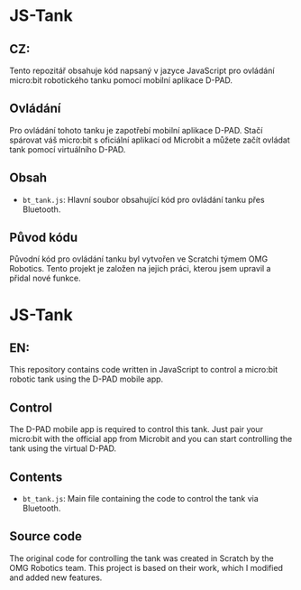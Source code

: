 # JS-Tank
## CZ:

Tento repozitář obsahuje kód napsaný v jazyce JavaScript pro ovládání micro:bit robotického tanku pomocí mobilní aplikace D-PAD.

## Ovládání

Pro ovládání tohoto tanku je zapotřebí mobilní aplikace D-PAD. Stačí spárovat váš micro:bit s oficiální aplikací od Microbit a můžete začít ovládat tank pomocí virtuálního D-PAD.

## Obsah

- `bt_tank.js`: Hlavní soubor obsahující kód pro ovládání tanku přes Bluetooth.

## Původ kódu

Původní kód pro ovládání tanku byl vytvořen ve Scratchi týmem OMG Robotics. Tento projekt je založen na jejich práci, kterou jsem upravil a přidal nové funkce.


# JS-Tank
## EN:

This repository contains code written in JavaScript to control a micro:bit robotic tank using the D-PAD mobile app.

## Control

The D-PAD mobile app is required to control this tank. Just pair your micro:bit with the official app from Microbit and you can start controlling the tank using the virtual D-PAD.

## Contents

- `bt_tank.js`: Main file containing the code to control the tank via Bluetooth.

## Source code

The original code for controlling the tank was created in Scratch by the OMG Robotics team. This project is based on their work, which I modified and added new features.
